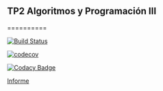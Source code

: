 ## TP2 Algoritmos y Programación III                                                                                                                                                                 
==========

[![Build 
Status](https://travis-ci.org/BraianVicente/7507-TP2-minecraft.svg?branch=master)](https://travis-ci.org/BraianVicente/7507-TP2-minecraft)

[![codecov](https://codecov.io/gh/BraianVicente/7507-TP2-minecraft/branch/master/graph/badge.svg)](https://codecov.io/gh/BraianVicente/7507-TP2-minecraft)

[![Codacy Badge](https://api.codacy.com/project/badge/Grade/8a5c8aba63ea4a8ea6e7811de9196657)](https://www.codacy.com/app/BraianVicente/7507-TP2-minecraft?utm_source=github.com&amp;utm_medium=referral&amp;utm_content=BraianVicente/7507-TP2-minecraft&amp;utm_campaign=Badge_Grade)


[Informe](https://docs.google.com/document/d/1EWuQh8vOvoE0-qfn6995k0lp9fRrSpZEqh0dEJ_S2mY/edit?usp=sharing)
